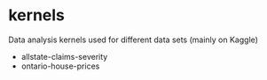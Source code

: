 # kernels
Data analysis kernels used for different data sets (mainly on Kaggle)

- allstate-claims-severity 
- ontario-house-prices



